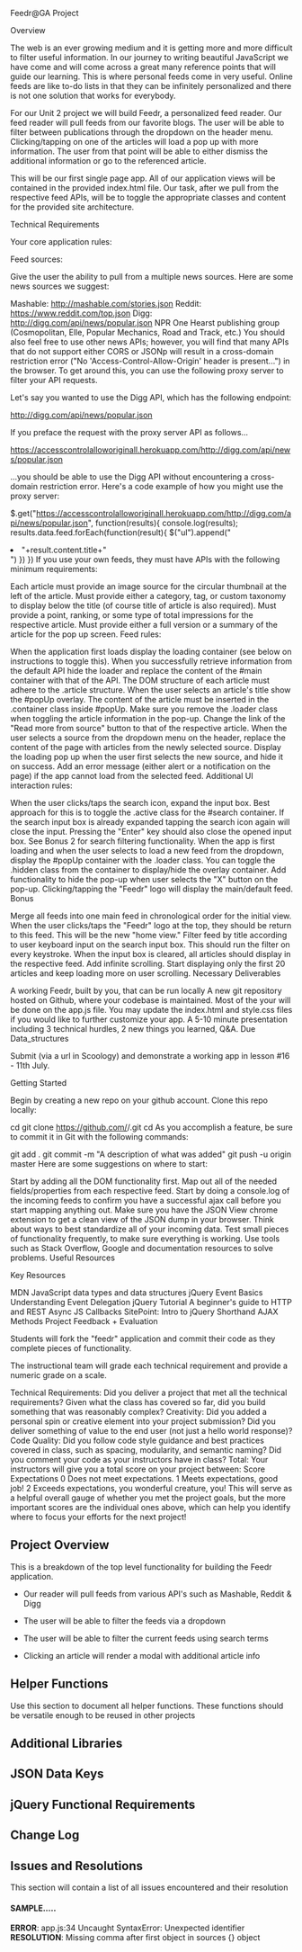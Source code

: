 Feedr@GA Project

Overview

The web is an ever growing medium and it is getting more and more difficult to filter useful information. In our journey to writing beautiful JavaScript we have come and will come across a great many reference points that will guide our learning. This is where personal feeds come in very useful. Online feeds are like to-do lists in that they can be infinitely personalized and there is not one solution that works for everybody.

For our Unit 2 project we will build Feedr, a personalized feed reader. Our feed reader will pull feeds from our favorite blogs. The user will be able to filter between publications through the dropdown on the header menu. Clicking/tapping on one of the articles will load a pop up with more information. The user from that point will be able to either dismiss the additional information or go to the referenced article.

This will be our first single page app. All of our application views will be contained in the provided index.html file. Our task, after we pull from the respective feed APIs, will be to toggle the appropriate classes and content for the provided site architecture.

Technical Requirements

Your core application rules:

Feed sources:

Give the user the ability to pull from a multiple news sources. Here are some news sources we suggest:

Mashable: http://mashable.com/stories.json
Reddit: https://www.reddit.com/top.json
Digg: http://digg.com/api/news/popular.json
NPR One
Hearst publishing group (Cosmopolitan, Elle, Popular Mechanics, Road and Track, etc.)
You should also feel free to use other news APIs; however, you will find that many APIs that do not support either CORS or JSONp will result in a cross-domain restriction error ("No 'Access-Control-Allow-Origin' header is present...") in the browser. To get around this, you can use the following proxy server to filter your API requests.

Let's say you wanted to use the Digg API, which has the following endpoint:

http://digg.com/api/news/popular.json

If you preface the request with the proxy server API as follows...

https://accesscontrolalloworiginall.herokuapp.com/http://digg.com/api/news/popular.json

...you should be able to use the Digg API without encountering a cross-domain restriction error. Here's a code example of how you might use the proxy server:

$.get("https://accesscontrolalloworiginall.herokuapp.com/http://digg.com/api/news/popular.json", function(results){
  console.log(results);
  results.data.feed.forEach(function(result){
    $("ul").append("<li>"+result.content.title+"</li>")
  })
})
If you use your own feeds, they must have APIs with the following minimum requirements:

Each article must provide an image source for the circular thumbnail at the left of the article.
Must provide either a category, tag, or custom taxonomy to display below the title (of course title of article is also required).
Must provide a point, ranking, or some type of total impressions for the respective article.
Must provide either a full version or a summary of the article for the pop up screen.
Feed rules:

When the application first loads display the loading container (see below on instructions to toggle this). When you successfully retrieve information from the default API hide the loader and replace the content of the #main container with that of the API. The DOM structure of each article must adhere to the .article structure.
When the user selects an article's title show the #popUp overlay. The content of the article must be inserted in the .container class inside #popUp. Make sure you remove the .loader class when toggling the article information in the pop-up.
Change the link of the "Read more from source" button to that of the respective article.
When the user selects a source from the dropdown menu on the header, replace the content of the page with articles from the newly selected source. Display the loading pop up when the user first selects the new source, and hide it on success.
Add an error message (either alert or a notification on the page) if the app cannot load from the selected feed.
Additional UI interaction rules:

When the user clicks/taps the search icon, expand the input box. Best approach for this is to toggle the .active class for the #search container. If the search input box is already expanded tapping the search icon again will close the input. Pressing the "Enter" key should also close the opened input box. See Bonus 2 for search filtering functionality.
When the app is first loading and when the user selects to load a new feed from the dropdown, display the #popUp container with the .loader class. You can toggle the .hidden class from the container to display/hide the overlay container.
Add functionality to hide the pop-up when user selects the "X" button on the pop-up.
Clicking/tapping the "Feedr" logo will display the main/default feed.
Bonus

Merge all feeds into one main feed in chronological order for the initial view. When the user clicks/taps the "Feedr" logo at the top, they should be return to this feed. This will be the new "home view."
Filter feed by title according to user keyboard input on the search input box. This should run the filter on every keystroke. When the input box is cleared, all articles should display in the respective feed.
Add infinite scrolling. Start displaying only the first 20 articles and keep loading more on user scrolling.
Necessary Deliverables

A working Feedr, built by you, that can be run locally
A new git repository hosted on Github, where your codebase is maintained.
Most of the your will be done on the app.js file. You may update the index.html and style.css files if you would like to further customize your app.
A 5-10 minute presentation including 3 technical hurdles, 2 new things you learned, Q&A.
Due Data_structures

Submit (via a url in Scoology) and demonstrate a working app in lesson #16 - 11th July.

Getting Started

Begin by creating a new repo on your github account. Clone this repo locally:

cd <your project parent folder>
git clone https://github.com/<your github name>/<your github repo>.git
cd <your project folder>
As you accomplish a feature, be sure to commit it in Git with the following commands:

git add .
git commit -m "A description of what was added"
git push -u origin master
Here are some suggestions on where to start:

Start by adding all the DOM functionality first.
Map out all of the needed fields/properties from each respective feed.
Start by doing a console.log of the incoming feeds to confirm you have a successful ajax call before you start mapping anything out.
Make sure you have the JSON View chrome extension to get a clean view of the JSON dump in your browser.
Think about ways to best standardize all of your incoming data.
Test small pieces of functionality frequently, to make sure everything is working.
Use tools such as Stack Overflow, Google and documentation resources to solve problems.
Useful Resources

Key Resources

MDN JavaScript data types and data structures
jQuery Event Basics
Understanding Event Delegation
jQuery Tutorial
A beginner's guide to HTTP and REST
Async JS Callbacks
SitePoint: Intro to jQuery Shorthand AJAX Methods
Project Feedback + Evaluation

Students will fork the "feedr" application and commit their code as they complete pieces of functionality.

The instructional team will grade each technical requirement and provide a numeric grade on a scale.

Technical Requirements: Did you deliver a project that met all the technical requirements? Given what the class has covered so far, did you build something that was reasonably complex?
Creativity: Did you added a personal spin or creative element into your project submission? Did you deliver something of value to the end user (not just a hello world response)?
Code Quality: Did you follow code style guidance and best practices covered in class, such as spacing, modularity, and semantic naming? Did you comment your code as your instructors have in class?
Total: Your instructors will give you a total score on your project between:
Score Expectations
0 Does not meet expectations.
1 Meets expectations, good job!
2 Exceeds expectations, you wonderful creature, you!
This will serve as a helpful overall gauge of whether you met the project goals, but the more important scores are the individual ones above, which can help you identify where to focus your efforts for the next project!

## Project Overview

This is a breakdown of the top level functionality for building the Feedr application.

* Our reader will pull feeds from various API's such as Mashable, Reddit & Digg

* The user will be able to filter the feeds via a dropdown

* The user will be able to filter the current feeds using search terms

* Clicking an article will render a modal with additional article info

## Helper Functions
Use this section to document all helper functions. These functions should be versatile enough to be reused in other projects

## Additional Libraries

## JSON Data Keys

## jQuery Functional Requirements

## Change Log

## Issues and Resolutions

This section will contain a list of all issues encountered and their resolution

#### SAMPLE.....
**ERROR**: app.js:34 Uncaught SyntaxError: Unexpected identifier                                
**RESOLUTION**: Missing comma after first object in sources {} object





